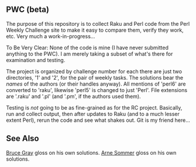 ## PWC (beta)

The purpose of this repository is to collect Raku and Perl code from the Perl Weekly Challenge site
to make it easy to compare them, verify they work, etc. Very much a work-in-progress...

To Be Very Clear: None of the code is mine (I have never submitted anything to the PWC). I am
merely taking a subset of what's there for examination and testing.

The project is organized by challenge number for each there are just two directories, '1' and '2', for the pair of weekly tasks.
The solutions bear the *names* of the authors (or their handles anyway). 
All mentions of 'perl6' are converted to 'raku', likewise
'perl5' is changed to just 'Perl'. File extensions are '.raku' and '.pl' (and '.pm', if the authors used them).

Testing is *not* going to be as fine-grained as for the RC project. Basically, run and collect output, then
after updates to Raku (and to a much lesser extent Perl), rerun the code and see what shakes out. Git is my friend here...

## See Also

[Bruce Gray](http://blogs.perl.org/users/bruce_gray/theweeklychallenge/) gloss on his own solutions.
[Arne Sommer](https://raku-musings.com/eban-cardano.html) gloss on his own solutions.

